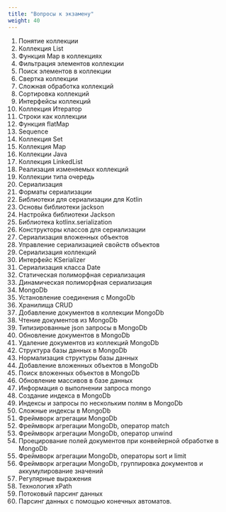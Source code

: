 ```yaml
---
title: "Вопросы к экзамену"
weight: 40
---
```


1. Понятие коллекции
2. Коллекция List
3. Функция Map в коллекциях
4. Фильтрация элементов коллекции
5. Поиск элементов в коллекции
6. Свертка коллекции
7. Сложная обработка коллекций
8. Сортировка коллекций
9. Интерфейсы коллекций
10.  Коллекция Итератор
11. Строки как коллекции
12. Функция flatMap
13. Sequence
14. Коллекция Set
15. Коллекция Map
16. Коллекции Java
17. Коллекция LinkedList
18. Реализация изменяемых коллекций
19. Коллекции типа очередь
20. Сериализация
21. Форматы сериализации
22. Библиотеки для сериализации для Kotlin
23. Основы библиотеки jackson
24. Настройка библиотеки Jackson
25. Библиотека kotlinx.serialization
26. Конструкторы классов для сериализации
27. Сериализация вложенных объектов
28. Управление сериализацией свойств объектов
29. Сериализация коллекций
30. Интерфейс KSerializer
31. Сериализация класса Date
32. Статическая полиморфная сериализация
33. Динамическая полиморфная сериализация
34. MongoDb
35. Установление соединения с MongoDb
36. Хранилища CRUD
37. Добавление документов в коллекции MongoDb
38. Чтение документов из MongoDb
39. Типизированные json запросы в MongoDb
40. Обновление документов в MongoDb
41. Удаление документов из коллекций MongoDb
42. Структура базы данных в MongoDb
43. Нормализация структуры базы данных
44. Добавление вложенных объектов в MongoDb
45. Поиск вложенных объектов в MongoDb
46. Обновление массивов в базе данных
47. Информация о выполнении запроса mongo
48. Создание индекса в MongoDb
49. Индексы и запросы по нескольким полям в MongoDb
50. Сложные индексы в MongoDb
51. Фреймворк агрегации MongoDb
52. Фреймворк агрегации MongoDb, оператор match
53. Фреймворк агрегации MongoDb, оператор unwind
54. Проецирование полей документов при конвейерной обработке в MongoDb
55. Фреймворк агрегации MongoDb, операторы sort и limit
56. Фреймворк агрегации MongoDb, группировка документов и аккумулирование значений
57. Регулярные выражения
58. Технология xPath
59. Потоковый парсинг данных
60. Парсинг данных с помощью конечных автоматов.
